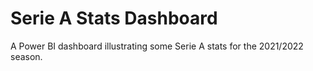 # Serie A Stats Dashboard
 A Power BI dashboard illustrating some Serie A stats for the 2021/2022 season.
